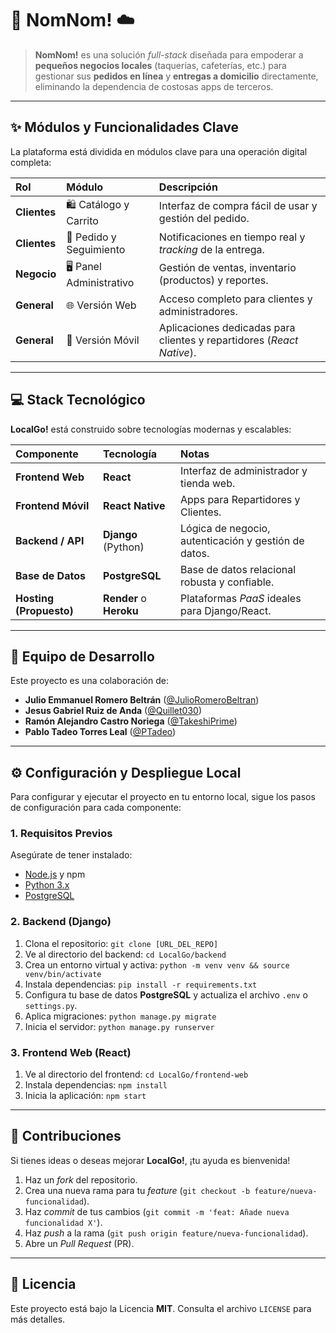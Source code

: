 # 🚀 NomNom\! ☁️

> **NomNom\!** es una solución *full-stack* diseñada para empoderar a **pequeños negocios locales** (taquerías, cafeterías, etc.) para gestionar sus **pedidos en línea** y **entregas a domicilio** directamente, eliminando la dependencia de costosas apps de terceros.

-----

## ✨ Módulos y Funcionalidades Clave

La plataforma está dividida en módulos clave para una operación digital completa:

| Rol | Módulo | Descripción |
| :--- | :--- | :--- |
| **Clientes** | 🛍️ Catálogo y Carrito | Interfaz de compra fácil de usar y gestión del pedido. |
| **Clientes** | 🛵 Pedido y Seguimiento | Notificaciones en tiempo real y *tracking* de la entrega. |
| **Negocio** | 🖥️ Panel Administrativo | Gestión de ventas, inventario (productos) y reportes. |
| **General** | 🌐 Versión Web | Acceso completo para clientes y administradores. |
| **General** | 📱 Versión Móvil | Aplicaciones dedicadas para clientes y repartidores (*React Native*). |

-----

## 💻 Stack Tecnológico

**LocalGo\!** está construido sobre tecnologías modernas y escalables:

| Componente | Tecnología | Notas |
| :--- | :--- | :--- |
| **Frontend Web** | **React** | Interfaz de administrador y tienda web. |
| **Frontend Móvil** | **React Native** | Apps para Repartidores y Clientes. |
| **Backend / API** | **Django** (Python) | Lógica de negocio, autenticación y gestión de datos. |
| **Base de Datos** | **PostgreSQL** | Base de datos relacional robusta y confiable. |
| **Hosting (Propuesto)** | **Render** o **Heroku** | Plataformas *PaaS* ideales para Django/React. |

-----

## 👥 Equipo de Desarrollo

Este proyecto es una colaboración de:

  * **Julio Emmanuel Romero Beltrán** ([@JulioRomeroBeltran][1])
  * **Jesus Gabriel Ruiz de Anda** ([@Quillet030][2])
  * **Ramón Alejandro Castro Noriega** ([@TakeshiPrime][3])
  * **Pablo Tadeo Torres Leal** ([@PTadeo][4])

-----

## ⚙️ Configuración y Despliegue Local

Para configurar y ejecutar el proyecto en tu entorno local, sigue los pasos de configuración para cada componente:

### 1\. Requisitos Previos

Asegúrate de tener instalado:

  * [Node.js](https://nodejs.org/en/) y npm
  * [Python 3.x](https://www.python.org/downloads/)
  * [PostgreSQL](https://www.postgresql.org/download/)

### 2\. Backend (Django)

1.  Clona el repositorio: `git clone [URL_DEL_REPO]`
2.  Ve al directorio del backend: `cd LocalGo/backend`
3.  Crea un entorno virtual y activa: `python -m venv venv && source venv/bin/activate`
4.  Instala dependencias: `pip install -r requirements.txt`
5.  Configura tu base de datos **PostgreSQL** y actualiza el archivo `.env` o `settings.py`.
6.  Aplica migraciones: `python manage.py migrate`
7.  Inicia el servidor: `python manage.py runserver`

### 3\. Frontend Web (React)

1.  Ve al directorio del frontend: `cd LocalGo/frontend-web`
2.  Instala dependencias: `npm install`
3.  Inicia la aplicación: `npm start`

-----

## 🤝 Contribuciones

Si tienes ideas o deseas mejorar **LocalGo\!**, ¡tu ayuda es bienvenida\!

1.  Haz un *fork* del repositorio.
2.  Crea una nueva rama para tu *feature* (`git checkout -b feature/nueva-funcionalidad`).
3.  Haz *commit* de tus cambios (`git commit -m 'feat: Añade nueva funcionalidad X'`).
4.  Haz *push* a la rama (`git push origin feature/nueva-funcionalidad`).
5.  Abre un *Pull Request* (PR).

-----

## 📜 Licencia

Este proyecto está bajo la Licencia **MIT**. Consulta el archivo `LICENSE` para más detalles.

[1]: https://www.google.com/search?q=%5Bhttps://github.com/JulioRomeroBeltran%5D\(https://github.com/JulioRomeroBeltran\)
[2]: https://www.google.com/search?q=%5Bhttps://github.com/Quillet030%5D\(https://github.com/Quillet030\)
[3]: https://github.com/TakeshiPrime
[4]: https://github.com/PTadeo
